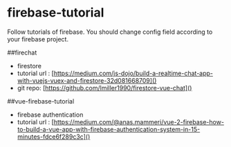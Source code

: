 # firebase-tutorial
Follow tutorials of firebase.
You should change config field according to your firebase project.

##firechat
* firestore
* tutorial url : [https://medium.com/js-dojo/build-a-realtime-chat-app-with-vuejs-vuex-and-firestore-32d081668709]()
* git repo: [https://github.com/lmiller1990/firestore-vue-chat]()

##vue-firebase-tutorial
* firebase authentication
* tutorial url : [https://medium.com/@anas.mammeri/vue-2-firebase-how-to-build-a-vue-app-with-firebase-authentication-system-in-15-minutes-fdce6f289c3c]()